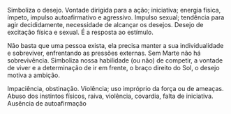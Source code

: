Simboliza o desejo. Vontade dirigida para a ação; iniciativa; energia  física, ímpeto, impulso autoafirmativo e agressivo. Impulso sexual; tendência para agir decididamente, necessidade de alcançar os desejos. Desejo de  excitação física e sexual. É a resposta ao estímulo.

Não basta que uma pessoa exista, ela precisa manter a sua individualidade e sobreviver, enfrentando as pressões externas. Sem Marte não há sobrevivência. Simboliza nossa habilidade (ou não) de competir, a vontade de viver e a determinação de ir em frente, o braço direito do Sol, o desejo motiva a ambição.

Impaciência, obstinação. Violência; uso impróprio da força ou de ameaças. Abuso dos instintos físicos, raiva, violência, covardia, falta de iniciativa. Ausência de autoafirmação